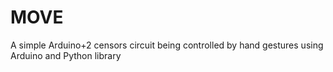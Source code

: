 # MOVE
A simple Arduino+2 censors circuit being controlled by hand gestures using Arduino and Python library
